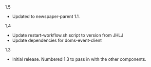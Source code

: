 1.5
* Updated to newspaper-parent 1.1.

1.4
* Update restart-workflow.sh script to version from JHLJ
* Update dependencies for doms-event-client

1.3
* Initial release. Numbered 1.3 to pass in with the other components.
